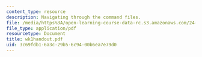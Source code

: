 ```yaml
---
content_type: resource
description: Navigating through the command files.
file: /media/https%3A/open-learning-course-data-rc.s3.amazonaws.com/24-964-topics-in-phonology-fall-2004/3c69fdb16a3c29b56c9400b6ea7e79d0_wk1handout.pdf
file_type: application/pdf
resourcetype: Document
title: wk1handout.pdf
uid: 3c69fdb1-6a3c-29b5-6c94-00b6ea7e79d0
---
```


